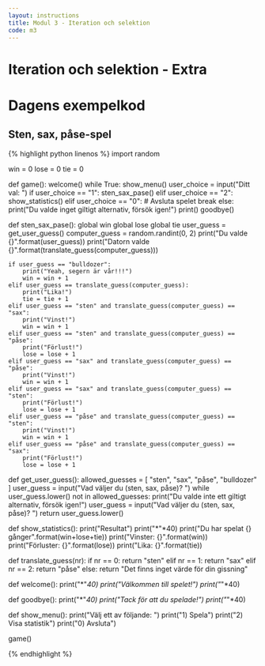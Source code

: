 ```yaml
---
layout: instructions
title: Modul 3 - Iteration och selektion
code: m3
---
```


# Iteration och selektion - Extra

# Dagens exempelkod

<!--Notera gärna hur funktionerna är kommenterade för enklare användning!-->

## Sten, sax, påse-spel

{% highlight python linenos %}
import random

win = 0
lose = 0
tie = 0

def game():
    welcome()
    while True:
        show_menu()
        user_choice = input("Ditt val: ")
        if user_choice == "1":
            sten_sax_pase()
        elif user_choice == "2":
            show_statistics()
        elif user_choice == "0":
            # Avsluta spelet
            break
        else:
            print("Du valde inget giltigt alternativ, försök igen!")
        print()
    goodbye()

def sten_sax_pase():
    global win
    global lose
    global tie
    user_guess = get_user_guess()
    computer_guess = random.randint(0, 2)
    print("Du valde {}".format(user_guess))
    print("Datorn valde {}".format(translate_guess(computer_guess)))

    if user_guess == "bulldozer":
        print("Yeah, segern är vår!!!")
        win = win + 1
    elif user_guess == translate_guess(computer_guess):
        print("Lika!")
        tie = tie + 1
    elif user_guess == "sten" and translate_guess(computer_guess) == "sax":
        print("Vinst!")
        win = win + 1
    elif user_guess == "sten" and translate_guess(computer_guess) == "påse":
        print("Förlust!")
        lose = lose + 1
    elif user_guess == "sax" and translate_guess(computer_guess) == "påse":
        print("Vinst!")
        win = win + 1
    elif user_guess == "sax" and translate_guess(computer_guess) == "sten":
        print("Förlust!")
        lose = lose + 1
    elif user_guess == "påse" and translate_guess(computer_guess) == "sten":
        print("Vinst!")
        win = win + 1
    elif user_guess == "påse" and translate_guess(computer_guess) == "sax":
        print("Förlust!")
        lose = lose + 1

def get_user_guess():
    allowed_guesses = [
            "sten",
            "sax",
            "påse",
            "bulldozer"
        ]
    user_guess = input("Vad väljer du (sten, sax, påse)? ")
    while user_guess.lower() not in allowed_guesses:
        print("Du valde inte ett giltigt alternativ, försök igen!")
        user_guess = input("Vad väljer du (sten, sax, påse)? ")
    return user_guess.lower()
        

def show_statistics():
    print("Resultat")
    print("*"*40)
    print("Du har spelat {} gånger".format(win+lose+tie))
    print("Vinster: {}".format(win))
    print("Förluster: {}".format(lose))
    print("Lika: {}".format(tie))

def translate_guess(nr):
    if nr == 0:
        return "sten"
    elif nr == 1:
        return "sax"
    elif nr == 2:
        return "påse"
    else:
        return "Det finns inget värde för din gissning"

def welcome():
    print("*"*40)
    print("Välkommen till spelet!")
    print("*"*40)

def goodbye():
    print("*"*40)
    print("Tack för att du spelade!")
    print("*"*40)

def show_menu():
    print("Välj ett av följande: ")
    print("1) Spela")
    print("2) Visa statistik")
    print("0) Avsluta")
    
game()

{% endhighlight %}
